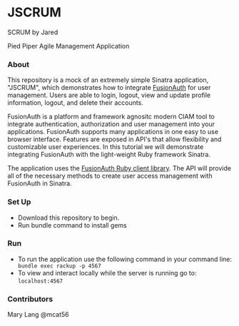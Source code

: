 # JSCRUM

SCRUM by Jared

Pied Piper Agile Management Application

### About
This repository is a mock of an extremely simple Sinatra application, "JSCRUM", which demonstrates how to integrate [FusionAuth](https://fusionauth.io/)
for user management. Users are able to login, logout, view and update profile
information, logout, and delete their accounts. 

FusionAuth is a platform and framework agnositc modern CIAM tool to integrate authentication, authorization and
user management into your applications. FusionAuth supports many applications in one easy to use browser interface. Features are exposed in API's that allow flexibility and customizable user experiences. In this tutorial we will demonstrate integrating FusionAuth with the light-weight Ruby framework Sinatra.

The application uses the [FusionAuth Ruby client library](https://fusionauth.io/docs/v1/tech/client-libraries/ruby). The API will provide all of the necessary methods
to create user access management with FusionAuth in Sinatra.

### Set Up
- Download this repository to begin.
- Run bundle command to install gems

### Run 
- To run the application use the following command in your command line: ` bundle exec rackup -p 4567`
- To view and interact locally while the server is running go to: `localhost:4567`

### Contributors

Mary Lang @mcat56
